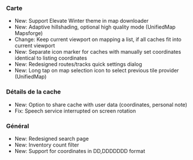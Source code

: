### Carte
- New: Support Elevate Winter theme in map downloader
- New: Adaptive hillshading, optional high quality mode (UnifiedMap Mapsforge)
- Change: Keep current viewport on mapping a list, if all caches fit into current viewport
- New: Separate icon marker for caches with manually set coordinates identical to listing coordinates
- New: Redesigned routes/tracks quick settings dialog
- New: Long tap on map selection icon to select previous tile provider (UnifiedMap)

### Détails de la cache
- New: Option to share cache with user data (coordinates, personal note)
- Fix: Speech service interrupted on screen rotation

### Général
- New: Redesigned search page
- New: Inventory count filter
- New: Support for coordinates in DD,DDDDDDD format
